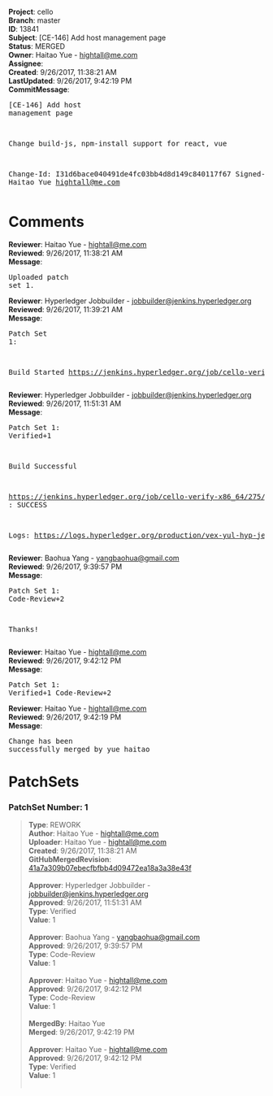 <strong>Project</strong>: cello<br><strong>Branch</strong>: master<br><strong>ID</strong>: 13841<br><strong>Subject</strong>: [CE-146] Add host management page<br><strong>Status</strong>: MERGED<br><strong>Owner</strong>: Haitao Yue - hightall@me.com<br><strong>Assignee</strong>:<br><strong>Created</strong>: 9/26/2017, 11:38:21 AM<br><strong>LastUpdated</strong>: 9/26/2017, 9:42:19 PM<br><strong>CommitMessage</strong>:<br><pre>[CE-146] Add host management page

Change build-js, npm-install support for react, vue

Change-Id: I31d6bace040491de4fc03bb4d8d149c840117f67
Signed-off-by: Haitao Yue <hightall@me.com>
</pre><h1>Comments</h1><strong>Reviewer</strong>: Haitao Yue - hightall@me.com<br><strong>Reviewed</strong>: 9/26/2017, 11:38:21 AM<br><strong>Message</strong>: <pre>Uploaded patch set 1.</pre><strong>Reviewer</strong>: Hyperledger Jobbuilder - jobbuilder@jenkins.hyperledger.org<br><strong>Reviewed</strong>: 9/26/2017, 11:39:21 AM<br><strong>Message</strong>: <pre>Patch Set 1:

Build Started https://jenkins.hyperledger.org/job/cello-verify-x86_64/275/</pre><strong>Reviewer</strong>: Hyperledger Jobbuilder - jobbuilder@jenkins.hyperledger.org<br><strong>Reviewed</strong>: 9/26/2017, 11:51:31 AM<br><strong>Message</strong>: <pre>Patch Set 1: Verified+1

Build Successful 

https://jenkins.hyperledger.org/job/cello-verify-x86_64/275/ : SUCCESS

Logs: https://logs.hyperledger.org/production/vex-yul-hyp-jenkins-1/cello-verify-x86_64/275</pre><strong>Reviewer</strong>: Baohua Yang - yangbaohua@gmail.com<br><strong>Reviewed</strong>: 9/26/2017, 9:39:57 PM<br><strong>Message</strong>: <pre>Patch Set 1: Code-Review+2

Thanks!</pre><strong>Reviewer</strong>: Haitao Yue - hightall@me.com<br><strong>Reviewed</strong>: 9/26/2017, 9:42:12 PM<br><strong>Message</strong>: <pre>Patch Set 1: Verified+1 Code-Review+2</pre><strong>Reviewer</strong>: Haitao Yue - hightall@me.com<br><strong>Reviewed</strong>: 9/26/2017, 9:42:19 PM<br><strong>Message</strong>: <pre>Change has been successfully merged by yue haitao</pre><h1>PatchSets</h1><h3>PatchSet Number: 1</h3><blockquote><strong>Type</strong>: REWORK<br><strong>Author</strong>: Haitao Yue - hightall@me.com<br><strong>Uploader</strong>: Haitao Yue - hightall@me.com<br><strong>Created</strong>: 9/26/2017, 11:38:21 AM<br><strong>GitHubMergedRevision</strong>: [41a7a309b07ebecfbfbb4d09472ea18a3a38e43f](https://github.com/hyperledger/cello/commit/41a7a309b07ebecfbfbb4d09472ea18a3a38e43f)<br><br><strong>Approver</strong>: Hyperledger Jobbuilder - jobbuilder@jenkins.hyperledger.org<br><strong>Approved</strong>: 9/26/2017, 11:51:31 AM<br><strong>Type</strong>: Verified<br><strong>Value</strong>: 1<br><br><strong>Approver</strong>: Baohua Yang - yangbaohua@gmail.com<br><strong>Approved</strong>: 9/26/2017, 9:39:57 PM<br><strong>Type</strong>: Code-Review<br><strong>Value</strong>: 1<br><br><strong>Approver</strong>: Haitao Yue - hightall@me.com<br><strong>Approved</strong>: 9/26/2017, 9:42:12 PM<br><strong>Type</strong>: Code-Review<br><strong>Value</strong>: 1<br><br><strong>MergedBy</strong>: Haitao Yue<br><strong>Merged</strong>: 9/26/2017, 9:42:19 PM<br><br><strong>Approver</strong>: Haitao Yue - hightall@me.com<br><strong>Approved</strong>: 9/26/2017, 9:42:12 PM<br><strong>Type</strong>: Verified<br><strong>Value</strong>: 1<br><br></blockquote>